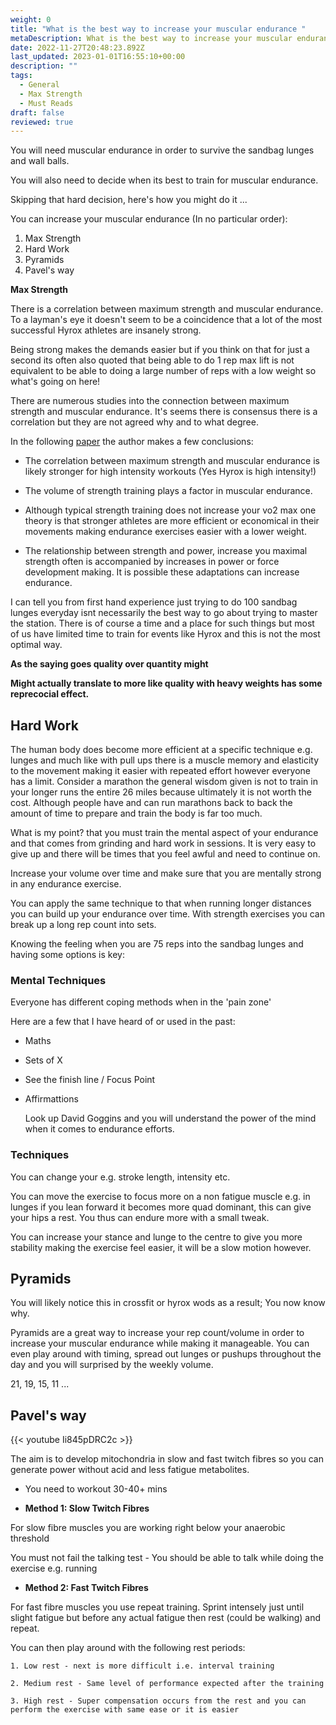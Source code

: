 ```yaml
---
weight: 0
title: "What is the best way to increase your muscular endurance "
metaDescription: What is the best way to increase your muscular endurance
date: 2022-11-27T20:48:23.892Z
last_updated: 2023-01-01T16:55:10+00:00
description: ""
tags:
  - General
  - Max Strength
  - Must Reads
draft: false
reviewed: true
---
```

You will need muscular endurance in order to survive the sandbag lunges and wall balls. 

You will also need to decide when its best to train for muscular endurance.

Skipping that hard decision, here's how you might do it ...

You can increase your muscular endurance (In no particular order):

1. Max Strength
2. Hard Work
3. Pyramids
4. Pavel's way


**Max Strength**

There is a correlation between maximum strength and muscular endurance. To a layman's eye it doesn't seem to be a coincidence that a lot of the most successful Hyrox athletes are insanely strong.

Being strong makes the demands easier but if you think on that for just a second its often also quoted that being able to do 1 rep max lift is not equivalent to be able to doing a large number of reps with a low weight so what's going on here!

There are numerous studies into the connection between maximum strength and muscular endurance. It's seems there is consensus there is a correlation but they are not agreed why and to what degree. 

In the following [paper](https://www.researchgate.net/publication/263541777_Maximum_strength_and_strength_training_-_A_relationship_to_endurance) the author makes a few conclusions:

-  The correlation between maximum strength and muscular endurance is likely stronger for high intensity workouts (Yes Hyrox is high intensity!)

- The volume of strength training plays a factor in muscular endurance.

- Although typical strength training does not increase your vo2 max one theory is that stronger athletes are more efficient or economical in their movements making endurance exercises easier with a lower weight.

- The relationship between strength and power, increase you maximal strength often is accompanied by increases in power or force development making. It is possible these adaptations can increase endurance.


I can tell you from first hand experience just trying to do 100 sandbag lunges everyday isnt necessarily the best way to go about trying to master the station. There is of course a time and a place for such things but most of us have limited time to train for events like Hyrox and this is not the most optimal way.

**As the saying goes quality over quantity might**

**Might actually translate to more like quality with heavy weights has some reprecocial effect.** 

## **Hard Work**

The human body does become more efficient at a specific technique e.g. lunges and much like with pull ups there is a muscle memory and elasticity to the movement making it easier with repeated effort however everyone has a limit.  Consider a marathon the general wisdom given is not to train in your longer runs the entire 26 miles because ultimately it is not worth the cost. Although people have and can run marathons back to back the amount of time to prepare and train the body is far too much.

What is my point? that you must train the mental aspect of your endurance and that comes from grinding and hard work in sessions. It is very easy to give up and there will be times that you feel awful and need to continue on.

Increase your volume over time and make sure that you are mentally strong in any endurance exercise.

You can apply the same technique to that when running longer distances you can build up your endurance over time. With strength exercises you can break up a long rep count into sets.

Knowing the feeling when you are 75 reps into the sandbag lunges and having some options is key:

### Mental Techniques

Everyone has different coping methods when in the 'pain zone'

Here are a few that I have heard of or used in the past:

* Maths
* Sets of X 
* See the finish line / Focus Point
* Affirmattions 

  Look up David Goggins and you will understand the power of the mind when it comes to endurance efforts. 

### Techniques

You can change your e.g. stroke length, intensity etc.

You can move the exercise to focus more on a non fatigue muscle e.g. in lunges if you lean forward it becomes more quad dominant, this can give your hips a rest. You thus can endure more with a small tweak.

You can increase your stance and lunge to the centre to give you more stability making the exercise feel easier, it will be a slow motion however.


## Pyramids

You will likely notice this in crossfit or hyrox wods as a result; You now know why.

Pyramids are a great way to increase your rep count/volume in order to increase your muscular endurance while making it manageable. You can even play around with timing, spread out lunges or pushups throughout the day and you will surprised by the weekly volume.

21, 19, 15, 11 ...


## Pavel's way
 
{{< youtube Ii845pDRC2c >}}

The aim is to develop mitochondria in slow and fast twitch fibres so you can generate power without acid and less fatigue metabolites.

- You need to workout 30-40+ mins 

- **Method 1: Slow Twitch Fibres** 

For slow fibre muscles you are working right below your anaerobic threshold 

 You must not fail the talking test - You should be able to talk while doing the exercise e.g. running

- **Method 2: Fast Twitch Fibres**

For fast fibre muscles you use repeat training. Sprint intensely just until slight fatigue but before any actual fatigue then rest (could be walking) and repeat.

  You can then play around with the following rest periods:

    1. Low rest - next is more difficult i.e. interval training

    2. Medium rest - Same level of performance expected after the training 

    3. High rest - Super compensation occurs from the rest and you can perform the exercise with same ease or it is easier